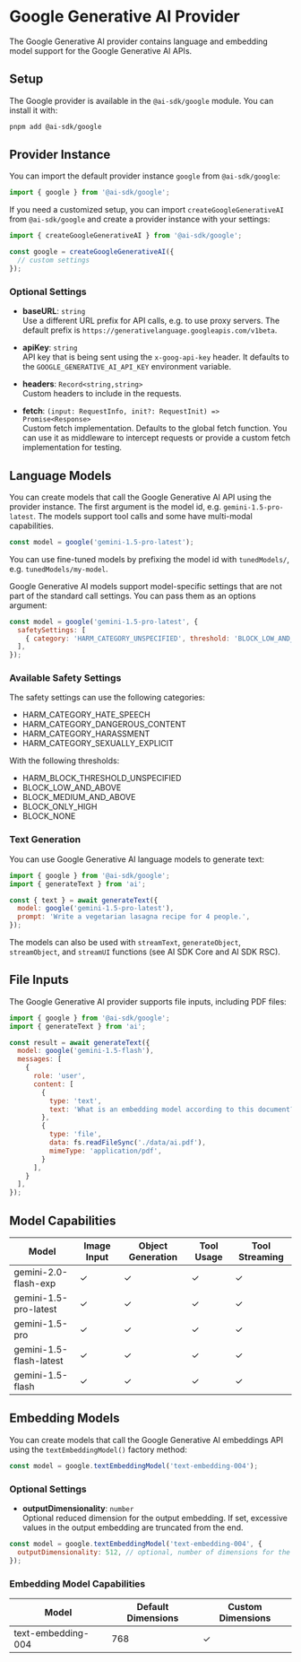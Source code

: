 # Google Generative AI Provider

The Google Generative AI provider contains language and embedding model support for the Google Generative AI APIs.

## Setup

The Google provider is available in the `@ai-sdk/google` module. You can install it with:

```bash
pnpm add @ai-sdk/google
```

## Provider Instance

You can import the default provider instance `google` from `@ai-sdk/google`:

```javascript
import { google } from '@ai-sdk/google';
```

If you need a customized setup, you can import `createGoogleGenerativeAI` from `@ai-sdk/google` and create a provider instance with your settings:

```javascript
import { createGoogleGenerativeAI } from '@ai-sdk/google';

const google = createGoogleGenerativeAI({
  // custom settings
});
```

### Optional Settings

- **baseURL**: `string`  
  Use a different URL prefix for API calls, e.g. to use proxy servers. The default prefix is `https://generativelanguage.googleapis.com/v1beta`.

- **apiKey**: `string`  
  API key that is being sent using the `x-goog-api-key` header. It defaults to the `GOOGLE_GENERATIVE_AI_API_KEY` environment variable.

- **headers**: `Record<string,string>`  
  Custom headers to include in the requests.

- **fetch**: `(input: RequestInfo, init?: RequestInit) => Promise<Response>`  
  Custom fetch implementation. Defaults to the global fetch function. You can use it as middleware to intercept requests or provide a custom fetch implementation for testing.

## Language Models

You can create models that call the Google Generative AI API using the provider instance. The first argument is the model id, e.g. `gemini-1.5-pro-latest`. The models support tool calls and some have multi-modal capabilities.

```javascript
const model = google('gemini-1.5-pro-latest');
```

You can use fine-tuned models by prefixing the model id with `tunedModels/`, e.g. `tunedModels/my-model`.

Google Generative AI models support model-specific settings that are not part of the standard call settings. You can pass them as an options argument:

```javascript
const model = google('gemini-1.5-pro-latest', {
  safetySettings: [
    { category: 'HARM_CATEGORY_UNSPECIFIED', threshold: 'BLOCK_LOW_AND_ABOVE' },
  ],
});
```

### Available Safety Settings

The safety settings can use the following categories:
- HARM_CATEGORY_HATE_SPEECH
- HARM_CATEGORY_DANGEROUS_CONTENT  
- HARM_CATEGORY_HARASSMENT
- HARM_CATEGORY_SEXUALLY_EXPLICIT

With the following thresholds:
- HARM_BLOCK_THRESHOLD_UNSPECIFIED
- BLOCK_LOW_AND_ABOVE
- BLOCK_MEDIUM_AND_ABOVE
- BLOCK_ONLY_HIGH
- BLOCK_NONE

### Text Generation

You can use Google Generative AI language models to generate text:

```javascript
import { google } from '@ai-sdk/google';
import { generateText } from 'ai';

const { text } = await generateText({
  model: google('gemini-1.5-pro-latest'),
  prompt: 'Write a vegetarian lasagna recipe for 4 people.',
});
```

The models can also be used with `streamText`, `generateObject`, `streamObject`, and `streamUI` functions (see AI SDK Core and AI SDK RSC).

## File Inputs

The Google Generative AI provider supports file inputs, including PDF files:

```javascript
import { google } from '@ai-sdk/google';
import { generateText } from 'ai';

const result = await generateText({
  model: google('gemini-1.5-flash'),
  messages: [
    {
      role: 'user',
      content: [
        {
          type: 'text',
          text: 'What is an embedding model according to this document?',
        },
        {
          type: 'file',
          data: fs.readFileSync('./data/ai.pdf'),
          mimeType: 'application/pdf',
        }
      ],
    }
  ],
});
```

## Model Capabilities

| Model | Image Input | Object Generation | Tool Usage | Tool Streaming |
|-------|-------------|-------------------|------------|----------------|
| gemini-2.0-flash-exp | ✓ | ✓ | ✓ | ✓ |
| gemini-1.5-pro-latest | ✓ | ✓ | ✓ | ✓ |
| gemini-1.5-pro | ✓ | ✓ | ✓ | ✓ |
| gemini-1.5-flash-latest | ✓ | ✓ | ✓ | ✓ |
| gemini-1.5-flash | ✓ | ✓ | ✓ | ✓ |

## Embedding Models

You can create models that call the Google Generative AI embeddings API using the `textEmbeddingModel()` factory method:

```javascript
const model = google.textEmbeddingModel('text-embedding-004');
```

### Optional Settings

- **outputDimensionality**: `number`  
  Optional reduced dimension for the output embedding. If set, excessive values in the output embedding are truncated from the end.

```javascript
const model = google.textEmbeddingModel('text-embedding-004', {
  outputDimensionality: 512, // optional, number of dimensions for the embedding
});
```

### Embedding Model Capabilities

| Model | Default Dimensions | Custom Dimensions |
|-------|-------------------|-------------------|
| text-embedding-004 | 768 | ✓ |